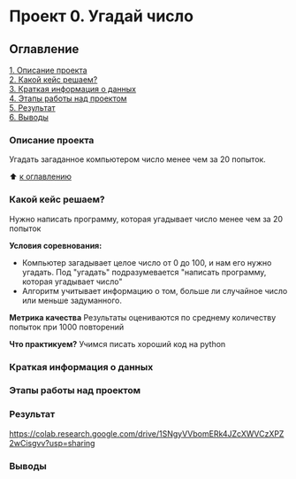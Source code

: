 # Проект 0. Угадай число

## Оглавление
[1. Описание проекта]([https://github.com/Olga-Akinshina/test-2?tab=readme-ov-file#описание-проекта])  
[2. Какой кейс решаем?](https://github.com/Olga-Akinshina/test-2?tab=readme-ov-file#какой-кейс-решаем)  
[3. Краткая информация о данных](https://github.com/Olga-Akinshina/test-2?tab=readme-ov-file#краткая-информация-о-данных)  
[4. Этапы работы над проектом](https://github.com/Olga-Akinshina/test-2?tab=readme-ov-file#этапы-работы-над-проектом)  
[5. Результат](https://github.com/Olga-Akinshina/test-2?tab=readme-ov-file#результат)  
[6. Выводы](https://github.com/Olga-Akinshina/test-2?tab=readme-ov-file.md#выводы)  

### Описание проекта
Угадать загаданное компьютером число менее чем за 20 попыток.

:arrow_up: [к оглавлению](github.com/Olga-Akinshina/test-2/blob/main/README.md#оглавление)

### Какой кейс решаем?
Нужно написать программу, которая угадывает число менее чем за 20 попыток

**Условия соревнования:**
- Компьютер загадывает целое число от 0 до 100, и нам его нужно угадать. Под "угадать" подразумевается "написать программу, которая угадывает число"
- Алгоритм учитывает информацию о том, больше ли случайное число или меньше задуманного.

**Метрика качества**
Результаты оцениваются по среднему количеству попыток при 1000 повторений

**Что практикуем?**
Учимся писать хороший код на python


### Краткая информация о данных

### Этапы работы над проектом

### Результат
https://colab.research.google.com/drive/1SNgyVVbomERk4JZcXWVCzXPZ2wCisgvv?usp=sharing




### Выводы
